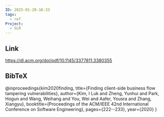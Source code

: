 ```yaml
---
ID: 2025-01-28-16:33
tags:
  - ref
Project:
  - SLR
---
```

## Link

https://dl.acm.org/doi/pdf/10.1145/3377811.3380355
## BibTeX

@inproceedings{kim2020finding,
  title={Finding client-side business flow tampering vulnerabilities},
  author={Kim, I Luk and Zheng, Yunhui and Park, Hogun and Wang, Weihang and You, Wei and Aafer, Yousra and Zhang, Xiangyu},
  booktitle={Proceedings of the ACM/IEEE 42nd International Conference on Software Engineering},
  pages={222--233},
  year={2020}
}